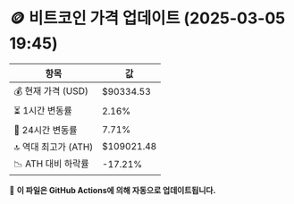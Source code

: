 # 🪙 비트코인 가격 업데이트 (2025-03-05 19:45)

| 항목                | 값 |
|--------------------|----------------|
| 💰 현재 가격 (USD) | $90334.53 |
| ⏳ 1시간 변동률    | 2.16% |
| 📆 24시간 변동률   | 7.71% |
| 🔝 역대 최고가 (ATH) | $109021.48 |
| 📉 ATH 대비 하락률 | -17.21% |

🔄 **이 파일은 GitHub Actions에 의해 자동으로 업데이트됩니다.**
